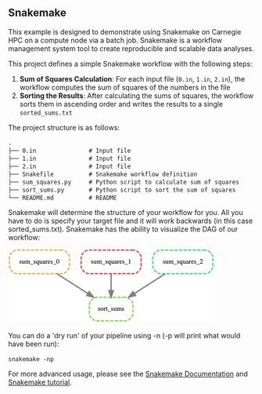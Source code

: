 ## Snakemake

This example is designed to demonstrate using Snakemake on Carnegie HPC on a compute node via a batch job. Snakemake is a workflow management system tool to create reproducible and scalable data analyses.

This project defines a simple Snakemake workflow with the following steps:

1. **Sum of Squares Calculation**: For each input file (`0.in`, `1.in`, `2.in`), the workflow computes the sum of squares of the numbers in the file
2. **Sorting the Results**: After calculating the sums of squares, the workflow sorts them in ascending order and writes the results to a single `sorted_sums.txt`

The project structure is as follows: 
```
.
├── 0.in               # Input file
├── 1.in               # Input file
├── 2.in               # Input file
├── Snakefile          # Snakemake workflow definition
├── sum_squares.py     # Python script to calculate sum of squares
├── sort_sums.py       # Python script to sort the sum of squares
└── README.md          # README
```

Snakemake will determine the structure of your workflow for you. All you have to do is specify your target file and it will work backwards (in this case sorted_sums.txt). Snakemake has the ability to visualize the DAG of our workflow: 

![Alt text](Dag_ex.png)

You can do a 'dry run' of your pipeline using -n (-p will print what would have been run):

    snakemake -np

For more advanced usage, please see the [Snakemake Documentation](https://snakemake.readthedocs.io/en/stable/) and [Snakemake tutorial](https://snakemake.readthedocs.io/en/stable/tutorial/tutorial.html). 